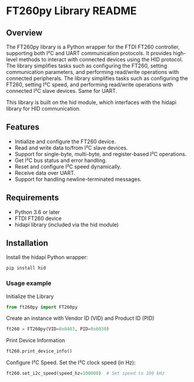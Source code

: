 # FT260py Library README
## Overview
The FT260py library is a Python wrapper for the FTDI FT260 controller, supporting both I²C and UART communication protocols. It provides high-level methods to interact with connected devices using the HID protocol. The library simplifies tasks such as configuring the FT260, setting communication parameters, and performing read/write operations with connected peripherals.
The library simplifies tasks such as configuring the FT260, setting I²C speed, and performing read/write operations with connected I²C slave devices. Same for UART.

This library is built on the hid module, which interfaces with the hidapi library for HID communication.

## Features
- Initialize and configure the FT260 device.
- Read and write data to/from I²C slave devices.
- Support for single-byte, multi-byte, and register-based I²C operations.
- Get I²C bus status and error handling.
- Reset and configure I²C speed dynamically.
- Receive data over UART.
- Support for handling newline-terminated messages.
## Requirements
- Python 3.6 or later
- FTDI FT260 device
- hidapi library (included via the hid module)
## Installation
Install the hidapi Python wrapper:

```bash
pip install hid
```
### Usage example
Initialize the Library
```python
from ft260py import FT260py
```

Create an instance with Vendor ID (VID) and Product ID (PID)
```python
ft260 = FT260py(VID=0x0403, PID=0x6030)
```
Print Device Information
```python
ft260.print_device_info()
```
Configure I²C Speed. Set the I²C clock speed (in Hz):
```python
ft260.set_i2c_speed(speed_hz=100000)  # Set speed to 100 kHz
```
